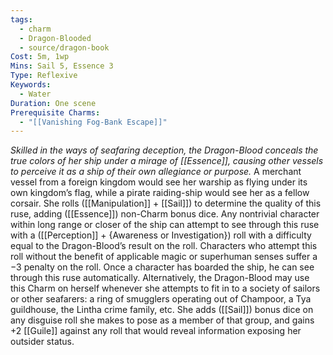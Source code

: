 ```yaml
---
tags:
  - charm
  - Dragon-Blooded
  - source/dragon-book
Cost: 5m, 1wp
Mins: Sail 5, Essence 3
Type: Reflexive
Keywords:
  - Water
Duration: One scene
Prerequisite Charms:
  - "[[Vanishing Fog-Bank Escape]]"
---
```

*Skilled in the ways of seafaring deception, the Dragon-Blood conceals the true colors of her ship under a mirage of [[Essence]], causing other vessels to perceive it as a ship of their own allegiance or purpose.*
A merchant vessel from a foreign kingdom would see her warship as flying under its own kingdom’s flag, while a pirate raiding-ship would see her as a fellow corsair. She rolls ([[Manipulation]] + [[Sail]]) to determine the quality of this ruse, adding ([[Essence]]) non-Charm bonus dice. Any nontrivial character within long range or closer of the ship can attempt to see through this ruse with a ([[Perception]] + {Awareness or Investigation}) roll with a difficulty equal to the Dragon-Blood’s result on the roll. Characters who attempt this roll without the benefit of applicable magic or superhuman senses suffer a −3 penalty on the roll. Once a character has boarded the ship, he can see through this ruse automatically. Alternatively, the Dragon-Blood may use this Charm on herself whenever she attempts to fit in to a society of sailors or other seafarers: a ring of smugglers operating out of Champoor, a Tya guildhouse, the Lintha crime family, etc. She adds ([[Sail]]) bonus dice on any disguise roll she makes to pose as a member of that group, and gains +2 [[Guile]] against any roll that would reveal information exposing her outsider status.